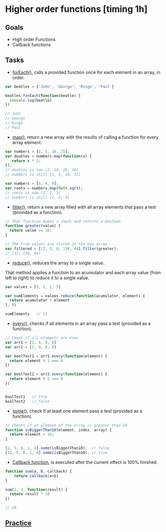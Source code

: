 # Higher order functions [timing 1h]

## Goals

- High order Functions
- Callback functions

## Tasks

- [forEach()](https://developer.mozilla.org/en-US/docs/Web/JavaScript/Reference/Global_Objects/Array/forEach), calls a provided function once for each element in an array, in order.

```js
var beatles = ['John', 'George', 'Ringo', 'Paul']

beatles.forEach(function(beatle) {
  console.log(beatle)
})

// John
// George
// Ringo
// Paul
```

- [map()](https://developer.mozilla.org/en-US/docs/Web/JavaScript/Reference/Global_Objects/Array/map), return a new array with the results of calling a function for every array element.

```js
var numbers = [1, 5, 10, 15];
var doubles = numbers.map(function(x) {
   return x * 2;
});
// doubles is now [2, 10, 20, 30]
// numbers is still [1, 5, 10, 15]

var numbers = [1, 4, 9];
var roots = numbers.map(Math.sqrt);
// roots is now [1, 2, 3]
// numbers is still [1, 4, 9]
```

- [filter()](https://developer.mozilla.org/en-US/docs/Web/JavaScript/Reference/Global_Objects/Array/filter), return a new array filled with all array elements that pass a test (provided as a function).

```js
// That function makes a check and returns a boolean
function greater(value) {
  return value >= 10;
}

// The true values are stored in the new array
var filtered = [12, 5, 8, 130, 44].filter(greater);
// [12, 130, 44]
```

- [reduce()](https://developer.mozilla.org/en-US/docs/Web/JavaScript/Reference/Global_Objects/Array/Reduce), reduces the array to a single value.

That method applies a function to an acumulator and each array value (from left to right) to reduce it to a single value.

```js
var values = [5, 1, 1, 5]

var sumElements = values.reduce(function(acumulator, element) {
  return acumulator + element
}, 0)

sumElements   // 12
```

- [every()](https://developer.mozilla.org/en-US/docs/Web/JavaScript/Reference/Global_Objects/Array/every), checks if all elements in an array pass a test (provided as a function).

```js
// Check if all elements are even
var arr1 = [2, 4, 6, 8]
var arr2 = [2, 4, 6, 9]

var boolTest1 = arr1.every(function(element) {
  return element % 2 === 0
})

var boolTest2 = arr2.every(function(element) {
  return element % 2 === 0
})


boolTest1   // true
boolTest2   // false
```

- [some()](https://developer.mozilla.org/en-US/docs/Web/JavaScript/Reference/Global_Objects/Array/some), check if at least one element pass a test (provided as a function).

```js
// Checks if an element of the array is greater than 10
function isBiggerThan10(element, index, array) {
  return element > 10;
}

[2, 5, 8, 1, 4].some(isBiggerThan10);  // false
[12, 5, 8, 1, 4].some(isBiggerThan10); // true
```

- [Callback function](https://developer.mozilla.org/en-US/docs/Glossary/Callback_function), is executed after the current effect is 100% finished.

```js
function sum(a, b, callback) {
    return callback(a+b)
}

sum(2, 3, function(result) {
  return result * 10
})

// 50
```

## [Practice](practice)

